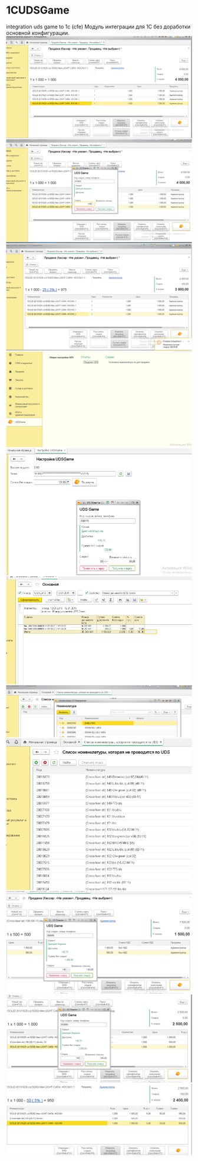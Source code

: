 # 1CUDSGame
integration uds game to 1c (cfe)
Модуль интеграции для 1С без доработки основной конфигурации.
![Image alt](https://github.com/dmarenin/1CUDSGame/blob/master/Trade11_CFE/img/1.PNG)
![Image alt](https://github.com/dmarenin/1CUDSGame/blob/master/Trade11_CFE/img/2.PNG)
![Image alt](https://github.com/dmarenin/1CUDSGame/blob/master/Trade11_CFE/img/3.PNG)
![Image alt](https://github.com/dmarenin/1CUDSGame/blob/master/Trade11_CFE/img/4.PNG)
![Image alt](https://github.com/dmarenin/1CUDSGame/blob/master/Trade11_CFE/img/5.PNG)
![Image alt](https://github.com/dmarenin/1CUDSGame/blob/master/Trade11_CFE/img/6.PNG)
![Image alt](https://github.com/dmarenin/1CUDSGame/blob/master/Trade11_CFE/img/7.PNG)
![Image alt](https://github.com/dmarenin/1CUDSGame/blob/master/Trade11_CFE/img/8.PNG)
![Image alt](https://github.com/dmarenin/1CUDSGame/blob/master/Trade11_CFE/img/9.PNG)
![Image alt](https://github.com/dmarenin/1CUDSGame/blob/master/Trade11_CFE/img/10.PNG)
![Image alt](https://github.com/dmarenin/1CUDSGame/blob/master/Trade11_CFE/img/11.PNG)